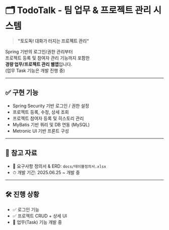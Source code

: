 # 🗂 TodoTalk - 팀 업무 & 프로젝트 관리 시스템

> **"토도독! 대화가 터지는 프로젝트 관리"**

Spring 기반의 로그인/권한 관리부터  
프로젝트 등록 및 참여자 관리 기능까지 포함한  
**경량 업무/프로젝트 관리 웹앱**입니다.  
(업무 Task 기능은 개발 진행 중)

---

## ✅ 구현 기능

- Spring Security 기반 로그인 / 권한 설정
- 프로젝트 등록, 수정, 상세 조회
- 프로젝트 참여자 등록 및 히스토리 관리
- MyBatis 기반 쿼리 및 DB 연동 (MySQL)
- Metronic UI 기반 프론트 구성

---

## 📎 참고 자료

- 📄 요구사항 정의서 & ERD: `docs/테이블정의서.xlsx`
- ⏱ 개발 기간: 2025.06.25 ~ 개발 중

---

## 🛠 진행 상황

- ✅ 로그인 기능
- ✅ 프로젝트 CRUD + 상세 UI
- 🔧 업무(Task) 기능 개발 중
